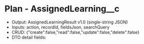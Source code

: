 # Plan - AssignedLearning__c

- Output: AssignedLearningResult v1.0 (single-string JSON)
- Inputs: action, recordId, fieldsJson, searchQuery
- CRUD: {"create":false,"read":false,"update":false,"delete":false}
- DTO detail fields: 
